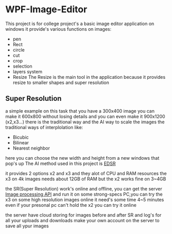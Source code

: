 # WPF-Image-Editor
This project is for college project's 
a basic image editor application on windows
it provide's various functions on images:
- pen
- Rect
- circle
- cut
- crop
- selection
- layers system
- Resize
The Resize is the main tool in the application
because it provides resize to smaller shapes and super resolution
## Super Resolution
a simple example on this task that you have a 300x400 image you can make it 600x800 without losing details
and you can even make it 900x1200 (x2,x3...)
there is the traditional way and the AI way to scale the images
the traditional ways of interplolation like:
- Bicubic
- Bilinear
- Nearest neighbor

here you can choose the new width and height from a new windows that pop's up
The AI method used in this project is [EDSR](https://arxiv.org/abs/1707.02921)

it provides 2 options x2 and x3 and they alot of CPU and RAM resources the x3 on 4k images needs about 12GB of RAM
but the x2 works fine on 3\~4GB

the SR(Super Resolution) work's online and offline,
you can get the server [Image processing API](https://gitlab.com/Nitro963/image-processing-api.git)
and run it on some strong-specs PC,you can try the x3 on some high resolution images online it need's some time 4\~5 minutes
even if your presonal pc can't hold the x2 you can try it online

the server have cloud storing for images before and after SR and log's for all your uploads and downloads
make your own account on the server to save all ypur images
